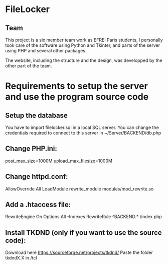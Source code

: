 # FileLocker

## Team
This project is a six member team work as EFREI Paris students,
I personally took care of the software using Python and Tkinter,
and parts of the server using PHP and several other packages.

The website, including the structure and the design, was developped
by the other part of the team.

# Requirements to setup the server and use the program source code

## Setup the database
You have to import filelocker.sql in a local SQL server.
You can change the credentials required to connect to this server
in ~/Server/BACKEND/db.php

## Change PHP.ini:
post_max_size=1000M
upload_max_filesize=1000M

## Change httpd.conf:
AllowOverride All
LoadModule rewrite_module modules/mod_rewrite.so

## Add a .htaccess file:
RewriteEngine On
Options All -Indexes
RewriteRule ^BACKEND\.* /index.php

## Install TKDND (only if you want to use the source code):
Download here https://sourceforge.net/projects/tkdnd/
Paste the folder tkdndX.X in <root python folder>/tcl
